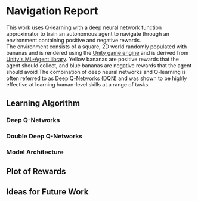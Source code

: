 # Navigation Report

This work uses Q-learning with a deep neural network function approximator to train an autonomous agent to navigate through an environment containing positive and negative rewards.  
The environment consists of a square, 2D world randomly populated with bananas and is rendered using the [Unity game engine](https://unity.com/) and is derived from [Unity's ML-Agent library](https://github.com/Unity-Technologies/ml-agents). Yellow bananas are positive rewards that the agent should collect, and blue bananas are negative rewards that the agent should avoid
The combination of deep neural networks and Q-learning is often referred to as [Deep Q-Networks (DQN)](https://www.nature.com/articles/nature14236?wm=book_wap_0005) and was shown to be highly effective at learning human-level skills at a range of tasks.

## Learning Algorithm

### Deep Q-Networks

### Double Deep Q-Networks

### Model Architecture

## Plot of Rewards

## Ideas for Future Work